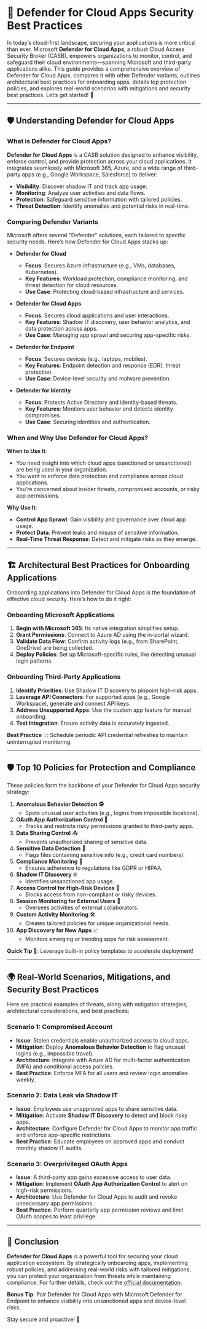 # 🌟 Defender for Cloud Apps Security Best Practices

In today’s cloud-first landscape, securing your applications is more critical than ever. Microsoft **Defender for Cloud Apps**, a robust Cloud Access Security Broker (CASB), empowers organizations to monitor, control, and safeguard their cloud environments—spanning Microsoft and third-party applications alike. This guide provides a comprehensive overview of Defender for Cloud Apps, compares it with other Defender variants, outlines architectural best practices for onboarding apps, details top protection policies, and explores real-world scenarios with mitigations and security best practices. Let’s get started! 🚀

---

## 🛡️ Understanding Defender for Cloud Apps

### What is Defender for Cloud Apps?

**Defender for Cloud Apps** is a CASB solution designed to enhance visibility, enforce control, and provide protection across your cloud applications. It integrates seamlessly with Microsoft 365, Azure, and a wide range of third-party apps (e.g., Google Workspace, Salesforce) to deliver:

- **Visibility**: Discover shadow IT and track app usage.
- **Monitoring**: Analyze user activities and data flows.
- **Protection**: Safeguard sensitive information with tailored policies.
- **Threat Detection**: Identify anomalies and potential risks in real-time.

### Comparing Defender Variants

Microsoft offers several "Defender" solutions, each tailored to specific security needs. Here’s how Defender for Cloud Apps stacks up:

- **Defender for Cloud**  
  - **Focus**: Secures Azure infrastructure (e.g., VMs, databases, Kubernetes).  
  - **Key Features**: Workload protection, compliance monitoring, and threat detection for cloud resources.  
  - **Use Case**: Protecting cloud-based infrastructure and services.

- **Defender for Cloud Apps**  
  - **Focus**: Secures cloud applications and user interactions.  
  - **Key Features**: Shadow IT discovery, user behavior analytics, and data protection across apps.  
  - **Use Case**: Managing app sprawl and securing app-specific risks.

- **Defender for Endpoint**  
  - **Focus**: Secures devices (e.g., laptops, mobiles).  
  - **Key Features**: Endpoint detection and response (EDR), threat protection.  
  - **Use Case**: Device-level security and malware prevention.

- **Defender for Identity**  
  - **Focus**: Protects Active Directory and identity-based threats.  
  - **Key Features**: Monitors user behavior and detects identity compromises.  
  - **Use Case**: Securing identities and authentication.

### When and Why Use Defender for Cloud Apps?

**When to Use It**:
- You need insight into which cloud apps (sanctioned or unsanctioned) are being used in your organization.
- You want to enforce data protection and compliance across cloud applications.
- You’re concerned about insider threats, compromised accounts, or risky app permissions.

**Why Use It**:
- **Control App Sprawl**: Gain visibility and governance over cloud app usage.
- **Protect Data**: Prevent leaks and misuse of sensitive information.
- **Real-Time Threat Response**: Detect and mitigate risks as they emerge.

---

## 🏗️ Architectural Best Practices for Onboarding Applications

Onboarding applications into Defender for Cloud Apps is the foundation of effective cloud security. Here’s how to do it right:

### Onboarding Microsoft Applications

1. **Begin with Microsoft 365**: Its native integration simplifies setup.  
2. **Grant Permissions**: Connect to Azure AD using the in-portal wizard.  
3. **Validate Data Flow**: Confirm activity logs (e.g., from SharePoint, OneDrive) are being collected.  
4. **Deploy Policies**: Set up Microsoft-specific rules, like detecting unusual login patterns.

### Onboarding Third-Party Applications

1. **Identify Priorities**: Use Shadow IT Discovery to pinpoint high-risk apps.  
2. **Leverage API Connectors**: For supported apps (e.g., Google Workspace), generate and connect API keys.  
3. **Address Unsupported Apps**: Use the custom app feature for manual onboarding.  
4. **Test Integration**: Ensure activity data is accurately ingested.

**Best Practice** 💡: Schedule periodic API credential refreshes to maintain uninterrupted monitoring.

---

## 🛡️ Top 10 Policies for Protection and Compliance

These policies form the backbone of your Defender for Cloud Apps security strategy:

1. **Anomalous Behavior Detection** 🕵️  
   - Spots unusual user activities (e.g., logins from impossible locations).  
2. **OAuth App Authorization Control** 🔑  
   - Tracks and restricts risky permissions granted to third-party apps.  
3. **Data Sharing Control** 📤  
   - Prevents unauthorized sharing of sensitive data.  
4. **Sensitive Data Detection** 📄  
   - Flags files containing sensitive info (e.g., credit card numbers).  
5. **Compliance Monitoring** 📜  
   - Ensures adherence to regulations like GDPR or HIPAA.  
6. **Shadow IT Discovery** 🌐  
   - Identifies unsanctioned app usage.  
7. **Access Control for High-Risk Devices** 🚫  
   - Blocks access from non-compliant or risky devices.  
8. **Session Monitoring for External Users** 👥  
   - Oversees activities of external collaborators.  
9. **Custom Activity Monitoring** 🛠️  
   - Creates tailored policies for unique organizational needs.  
10. **App Discovery for New Apps** 📈  
    - Monitors emerging or trending apps for risk assessment.

**Quick Tip** 🚀: Leverage built-in policy templates to accelerate deployment!

---

## 🌍 Real-World Scenarios, Mitigations, and Security Best Practices

Here are practical examples of threats, along with mitigation strategies, architectural considerations, and best practices:

### Scenario 1: Compromised Account
- **Issue**: Stolen credentials enable unauthorized access to cloud apps.  
- **Mitigation**: Deploy **Anomalous Behavior Detection** to flag unusual logins (e.g., impossible travel).  
- **Architecture**: Integrate with Azure AD for multi-factor authentication (MFA) and conditional access policies.  
- **Best Practice**: Enforce MFA for all users and review login anomalies weekly.

### Scenario 2: Data Leak via Shadow IT
- **Issue**: Employees use unapproved apps to share sensitive data.  
- **Mitigation**: Activate **Shadow IT Discovery** to detect and block risky apps.  
- **Architecture**: Configure Defender for Cloud Apps to monitor app traffic and enforce app-specific restrictions.  
- **Best Practice**: Educate employees on approved apps and conduct monthly shadow IT audits.

### Scenario 3: Overprivileged OAuth Apps
- **Issue**: A third-party app gains excessive access to user data.  
- **Mitigation**: Implement **OAuth App Authorization Control** to alert on high-risk permissions.  
- **Architecture**: Use Defender for Cloud Apps to audit and revoke unnecessary app permissions.  
- **Best Practice**: Perform quarterly app permission reviews and limit OAuth scopes to least privilege.

---

## 🎉 Conclusion

**Defender for Cloud Apps** is a powerful tool for securing your cloud application ecosystem. By strategically onboarding apps, implementing robust policies, and addressing real-world risks with tailored mitigations, you can protect your organization from threats while maintaining compliance. For further details, check out the [official documentation](https://learn.microsoft.com/en-us/defender-cloud-apps/).

**Bonus Tip**: Pair Defender for Cloud Apps with Microsoft Defender for Endpoint to enhance visibility into unsanctioned apps and device-level risks.

Stay secure and proactive! 🌟
